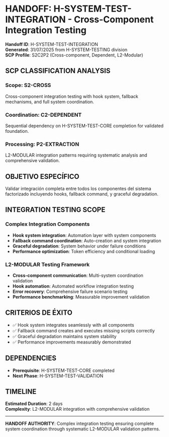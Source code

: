 # HANDOFF: H-SYSTEM-TEST-INTEGRATION - Cross-Component Integration Testing

**Handoff ID**: H-SYSTEM-TEST-INTEGRATION  
**Generated**: 31/07/2025 from H-SYSTEM-TESTING division  
**SCP Profile**: S2C2P2 (Cross-component, Dependent, L2-Modular)

## SCP CLASSIFICATION ANALYSIS

### **Scope: S2-CROSS**
Cross-component integration testing with hook system, fallback mechanisms, and full system coordination.

### **Coordination: C2-DEPENDENT**
Sequential dependency on H-SYSTEM-TEST-CORE completion for validated foundation.

### **Processing: P2-EXTRACTION**
L2-MODULAR integration patterns requiring systematic analysis and comprehensive validation.

## OBJETIVO ESPECÍFICO

Validar integración completa entre todos los componentes del sistema factorizado incluyendo hooks, fallback command, y graceful degradation.

## INTEGRATION TESTING SCOPE

### **Complex Integration Components**
- **Hook system integration**: Automation layer with system components
- **Fallback command coordination**: Auto-creation and system integration  
- **Graceful degradation**: System behavior under failure conditions
- **Performance optimization**: Token efficiency and conditional loading

### **L2-MODULAR Testing Framework**
- **Cross-component communication**: Multi-system coordination validation
- **Hook automation**: Automated workflow integration testing
- **Error recovery**: Comprehensive failure scenario testing
- **Performance benchmarking**: Measurable improvement validation

## CRITERIOS DE ÉXITO

- ✅ Hook system integrates seamlessly with all components
- ✅ Fallback command creates and executes missing scripts correctly
- ✅ Graceful degradation maintains system stability
- ✅ Performance improvements measurably demonstrated

## DEPENDENCIES

- **Prerequisite**: H-SYSTEM-TEST-CORE completed
- **Next Phase**: H-SYSTEM-TEST-VALIDATION

## TIMELINE

**Estimated Duration**: 2 days  
**Complexity**: L2-MODULAR integration with comprehensive validation

---

**HANDOFF AUTHORITY**: Complex integration testing ensuring complete system coordination through systematic L2-MODULAR validation patterns.